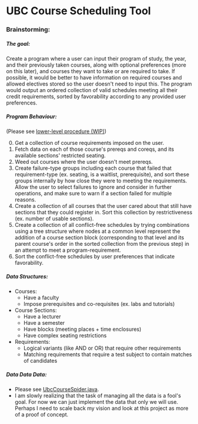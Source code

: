 # UBC Course Scheduling Tool


### Brainstorming:

##### The goal:
Create a program where a user can input their program of study, the year, and their previously taken courses, along with optional preferences (more on this later), and courses they want to take or are required to take. If possible, it would be better to have information on required courses and allowed electives stored so the user doesn't need to input this. The program would output an ordered collection of valid schedules meeting all their credit requirements, sorted by favorability according to any provided user preferences.

##### Program Behaviour:
(Please see [lower-level procedure (WIP)](Core/source/org/bse/core/registration/scheduler/SchedulerMonkey.java))

0. Get a collection of course requirements imposed on the user.
0. Fetch data on each of those course's prereqs and coreqs, and its available sections' restricted seating.
0. Weed out courses where the user doesn't meet prereqs.
0. Create failure-type groups including each course that failed that requirement-type (ex. seating, is a waitlist, prerequisite), and sort these groups internally by how close they were to meeting the requirements. Allow the user to select failures to ignore and consider in further operations, and make sure to warn if a section failed for multiple reasons.
0. Create a collection of all courses that the user cared about that still have sections that they could register in. Sort this collection by restrictiveness (ex. number of usable sections).
0. Create a collection of all conflict-free schedules by trying combinations using a tree structure where nodes at a common level represent the addition of a course section block (corresponding to that level and its parent course's order in the sorted collection from the previous step) in an attempt to meet a program-requirement.
0. Sort the conflict-free schedules by user preferences that indicate favorability.

##### Data Structures:
- Courses:
  - Have a faculty
  - Impose prerequisites and co-requisites (ex. labs and tutorials)
- Course Sections:
  - Have a lecturer
  - Have a semester
  - Have blocks (meeting places + time enclosures)
  - Have complex seating restrictions
- Requirements:
  - Logical variants (like AND or OR) that require other requirements
  - Matching requirements that require a test subject to contain matches of candidates

##### Data Data Data:
- Please see [UbcCourseSpider.java](Data/source/bse/data/utils/UbcCourseSpider.java).
- I am slowly realizing that the task of managing all the data is a fool's goal. For now we can just implement the data that only we will use. Perhaps I need to scale back my vision and look at this project as more of a proof of concept.

